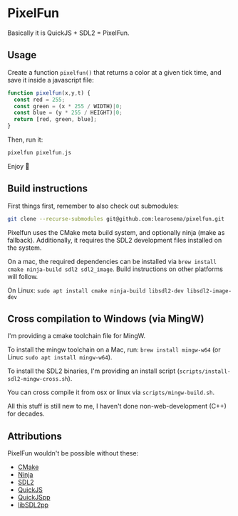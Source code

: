 # PixelFun

Basically it is QuickJS + SDL2 = PixelFun.

## Usage

Create a function `pixelfun()` that returns a color at a given tick time, and save it inside a javascript file:

```js
function pixelfun(x,y,t) {
  const red = 255;
  const green = (x * 255 / WIDTH)|0;
  const blue = (y * 255 / HEIGHT)|0;
  return [red, green, blue];
}
```

Then, run it:

```sh
pixelfun pixelfun.js
```

Enjoy 💖

## Build instructions

First things first, remember to also check out submodules:

```sh
git clone --recurse-submodules git@github.com:learosema/pixelfun.git
```

Pixelfun uses the CMake meta build system, and optionally ninja (make as fallback). Additionally, it requires the SDL2 development files installed on the system.

On a mac, the required dependencies can be installed via `brew install cmake ninja-build sdl2 sdl2_image`. Build instructions on other platforms will follow.

On Linux: `sudo apt install cmake ninja-build libsdl2-dev libsdl2-image-dev`

## Cross compilation to Windows (via MingW)

I'm providing a cmake toolchain file for MingW.

To install the mingw toolchain on a Mac, run: `brew install mingw-w64` (or Linuc `sudo apt install mingw-w64`).

To install the SDL2 binaries, I'm providing an install script (`scripts/install-sdl2-mingw-cross.sh`).

You can cross compile it from osx or linux via `scripts/mingw-build.sh`.

All this stuff is still new to me, I haven't done non-web-development (C++) for decades.

## Attributions

PixelFun wouldn't be possible without these:

- [CMake](https://cmake.org)
- [Ninja](https://ninja-build.org/)
- [SDL2](https://libsdl.org)
- [QuickJS](https://bellard.org/quickjs/)
- [QuickJSpp](https://github.com/ftk/quickjspp/)
- [libSDL2pp](https://github.com/libSDL2pp/libSDL2pp)
